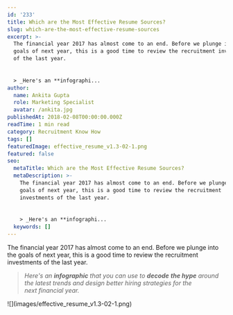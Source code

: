 ```yaml
---
id: '233'
title: Which are the Most Effective Resume Sources?
slug: which-are-the-most-effective-resume-sources
excerpt: >-
  The financial year 2017 has almost come to an end. Before we plunge into the
  goals of next year, this is a good time to review the recruitment investments
  of the last year.


  > _Here's an **infographi...
author:
  name: Ankita Gupta
  role: Marketing Specialist
  avatar: /ankita.jpg
publishedAt: 2018-02-08T00:00:00.000Z
readTime: 1 min read
category: Recruitment Know How
tags: []
featuredImage: effective_resume_v1.3-02-1.png
featured: false
seo:
  metaTitle: Which are the Most Effective Resume Sources?
  metaDescription: >-
    The financial year 2017 has almost come to an end. Before we plunge into the
    goals of next year, this is a good time to review the recruitment
    investments of the last year.


    > _Here's an **infographi...
  keywords: []
---
```


The financial year 2017 has almost come to an end. Before we plunge into the goals of next year, this is a good time to review the recruitment investments of the last year.

> _Here's an **infographic** that you can use to **decode** **the hype** around the latest trends and design better hiring strategies for the next financial year._

<!--more--> ![](images/effective_resume_v1.3-02-1.png)
